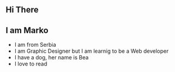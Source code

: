 ## Hi There 

## I am Marko

- I am from Serbia 
- I am Graphic Designer but I am learnig to be a Web developer 
- I have a dog, her name is Bea
- I love to read
